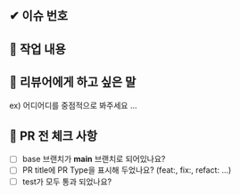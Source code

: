 ## ✔ 이슈 번호


## 📒 작업 내용


## 📢 리뷰어에게 하고 싶은 말
ex) 어디어디를 중점적으로 봐주세요 ...


## 📌 PR 전 체크 사항
- [ ] base 브랜치가 **main** 브랜치로 되어있나요?
- [ ] PR title에 PR Type을 표시해 두었나요? (feat:, fix:, refact: ...)
- [ ] test가 모두 통과 되었나요? 
